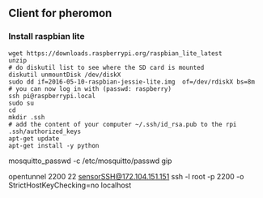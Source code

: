## Client for pheromon

### Install raspbian lite

```
wget https://downloads.raspberrypi.org/raspbian_lite_latest
unzip 
# do diskutil list to see where the SD card is mounted
diskutil unmountDisk /dev/diskX
sudo dd if=2016-05-10-raspbian-jessie-lite.img  of=/dev/rdiskX bs=8m
# you can now log in with (passwd: raspberry)
ssh pi@raspberrypi.local
sudo su
cd
mkdir .ssh
# add the content of your computer ~/.ssh/id_rsa.pub to the rpi .ssh/authorized_keys
apt-get update
apt-get install -y python
```


mosquitto_passwd -c /etc/mosquitto/passwd gip


opentunnel 2200 22 sensorSSH@172.104.151.151
ssh -l root -p 2200 -o StrictHostKeyChecking=no localhost